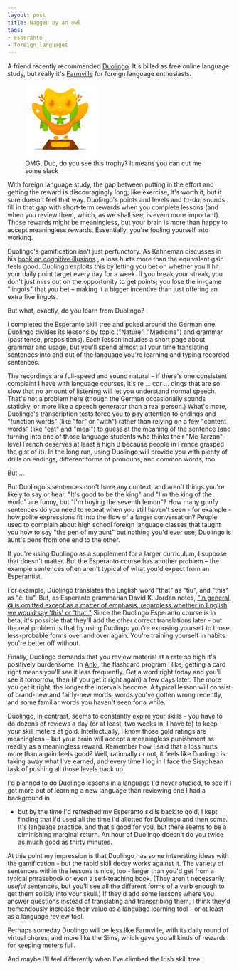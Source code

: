 ```yaml
---
layout: post
title: Nagged by an owl
tags:
- esperanto
- foreign_languages
--- 
```


A friend recently recommended <a href="http://www.duolingo.com">Duolingo</a>.  It's billed as free online language study, but really it's [Farmville]( https://en.wikipedia.org/wiki/FarmVille) for foreign language enthusiasts.

<figure class="rightside-small"><img src="/images/Esperanto Duo.JPG" class="blogpost-center" /><figcaption class="blogpost">OMG, Duo, 
do you see this trophy? It means you can cut me some slack</figcaption></figure> 

With foreign language study, the gap between putting in the effort and getting 
the reward is discouragingly long; like exercise, it's worth it, but it sure doesn't feel that way.  Duolingo's 
points and levels and *ta-da!* sounds fill in that gap with short-term rewards 
when you complete lessons (and when you review them, which, as we shall see, 
is evem more important).  Those rewards might be meaningless, but your brain is more than happy to accept meaningless rewards.  Essentially, you're fooling yourself into working.

Duolingo's gamification isn't just perfunctory.  As Kahneman discusses in his [book on cognitive illusions]( http://www.amazon.com/Thinking-Fast-Slow-Daniel-Kahneman/dp/0374533555)
, a loss hurts more than the equivalent gain feels good. Duolingo exploits this by letting you bet on whether you'll hit your daily point target every day for a week.  If you break your streak, you don't just miss out on the opportunity to get points; you lose the in-game "lingots" that you bet – making it a bigger incentive than just offering an extra five lingots.

But what, exactly, do you learn from Duolingo?

I completed the Esperanto skill tree and poked around the German one.  Duolingo divides its lessons by topic ("Nature", "Medicine") and grammar (past tense, prepositions).  Each lesson includes a short page about grammar and usage, but you'll spend almost all your time translating sentences into and out of the language you're learning and typing recorded sentences.

The recordings are full-speed and sound natural – if there's one consistent 
complaint I have with language courses, it's re ... cor ... dings that are 
so slow that no amount of listening will let you understand normal
speech.  That's not a problem here (though the German occasionally sounds 
staticky, or more like a speech generator than a real person.)  What's more, 
Duolingo's transcription tests force you to pay attention to endings and "function words" (like "for" or "with") 
rather than relying on a few 
"content words" (like "eat" and "meal") to guess at the meaning of the sentence (and turning into one of those language students who thinks their "Me Tarzan"-level French deserves at least a high B because people in France grasped 
the gist of it).  In the long run, using Duolingo will provide you with plenty 
of drills on endings, different forms of pronouns, and common words, too.

But …

But Duolingo's sentences don't have any context, and aren't things you're likely to say or hear.  "It's good to be the king" and "I'm the king of the world" are funny, but "I'm buying the seventh lemon"?  How many goofy sentences do you need 
to repeat when you still haven't seen - for example - how polite expressions 
fit into the flow of a larger conversation?  People used to complain about 
high school foreign language classes that taught you how to say "the pen of my aunt" but nothing you'd ever use; Duolingo is aunt's pens from one end to the other.

If you're using Duolingo as a supplement for a larger curriculum, I suppose 
that doesn't matter.  But the Esperanto course has another problem – the 
example sentences often aren't typical of what you'd expect from an Esperantist.

For example, Duolingo translates the English word "that" as "tiu", and "this"
as "ĉi tiu".  But, as Esperanto grammarian David K. Jordan 
notes, ["In general, **ĉi** is omitted except as a matter of emphasis, 
regardless whether in English we would say 'this' or 'that'."]( http://pages.ucsd.edu/~dkjordan/eo/colloq/colloq190.html#cx)
Since the Duolingo Esperanto course is in beta, it's possible that they'll
add the other correct translations later - but the real problem is that by
using Duolingo you're exposing yourself to those less-probable forms over and over again.  You're training yourself in habits you're better off without.

Finally, Duolingo demands that you review material at a rate so high it's positively burdensome.  In [Anki]( http://ankisrs.net/), the flashcard program
I like, getting a card right means you'll see it less frequently.  Get a word 
right today and you'll see it tomorrow, then (if you get it right again) a few days later.  The more you get it right, the longer the intervals become.  A typical lesson will consist of brand-new and fairly-new words, words you've gotten wrong recently, and some familiar words you haven't seen for a while.

Duolingo, in contrast, seems to constantly expire your skills – you have to do dozens of reviews a day (or at least, two weeks in, I have to) to keep your 
skill meters at gold. Intellectually, I know those gold ratings are meaningless – but your brain will accept a meaningless punishment as readily as a meaningless reward.  Remember how I said that a loss hurts more than a gain 
feels good?  Well, rationally or not, it feels like Duolingo is taking away what I've earned, and every time I log in I face the Sisyphean task of pushing all those levels back up.

I'd planned to do Duolingo lessons in a language I'd never studied, to see if I
got more out of learning a new language than reviewing one I had a background in
- but by the time I'd refreshed my Esperanto skills back to gold, I kept 
finding that I'd used all the time I'd allotted for Duolingo and then some.  It's language practice, and that's good for you, but there seems to be a diminishing marginal return.  An hour of Duolingo doesn't do you twice as much good as thirty minutes.

At this point my impression is that Duolingo has some interesting ideas with the gamification - but the rapid skill decay works against it.  The variety of sentences within the lessons is nice, too - larger than you'd get from a typical phrasebook or even a self-teaching book.  (They aren't necessarily *useful* sentences,
but you'll see all the different forms of a verb enough to get them solidly into
your skull.)  If they'd add some lessons where you answer questions instead of translating and transcribing them, I think they'd tremendously increase their value as a language learning tool - or at least as a language review tool.

Perhaps someday Duolingo will be less like Farmville, with its daily round of
virtual chores, and more like the Sims, which gave you all kinds of rewards
for keeping meters full.

And maybe I'll feel differently when I've climbed the Irish skill tree.
